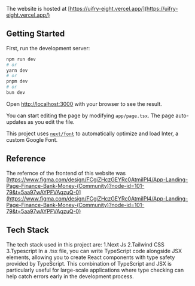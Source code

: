 The website is hosted at [https://uifry-eight.vercel.app/](https://uifry-eight.vercel.app/)

## Getting Started

First, run the development server:

```bash
npm run dev
# or
yarn dev
# or
pnpm dev
# or
bun dev
```

Open [http://localhost:3000](http://localhost:3000) with your browser to see the result.

You can start editing the page by modifying `app/page.tsx`. The page auto-updates as you edit the file.

This project uses [`next/font`](https://nextjs.org/docs/basic-features/font-optimization) to automatically optimize and load Inter, a custom Google Font.

## Reference

The refernce of the frontend of this website was [https://www.figma.com/design/FCgiZHczGEYRc0AtmiIPl4/App-Landing-Page-Finance-Bank-Money-(Community)?node-id=101-79&t=5aa97wAYPFVAqzuQ-0](https://www.figma.com/design/FCgiZHczGEYRc0AtmiIPl4/App-Landing-Page-Finance-Bank-Money-(Community)?node-id=101-79&t=5aa97wAYPFVAqzuQ-0)

## Tech Stack

The tech stack used in this project are:
1.Next Js
2.Tailwind CSS
3.Typescript
In a .tsx file, you can write TypeScript code alongside JSX elements, allowing you to create React components with type safety provided by TypeScript. This combination of TypeScript and JSX is particularly useful for large-scale applications where type checking can help catch errors early in the development process.
